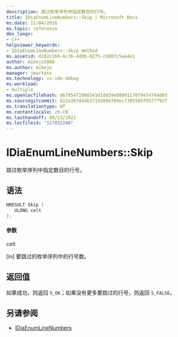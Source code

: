 ```yaml
---
description: 跳过枚举序列中指定数目的行号。
title: IDiaEnumLineNumbers::Skip | Microsoft Docs
ms.date: 11/04/2016
ms.topic: reference
dev_langs:
- C++
helpviewer_keywords:
- IDiaEnumLineNumbers::Skip method
ms.assetid: d182c269-8c76-4d8b-8275-c6807c5ae4e1
author: mikejo5000
ms.author: mikejo
manager: jmartens
ms.technology: vs-ide-debug
ms.workload:
- multiple
ms.openlocfilehash: d6785472988543d1d439e08801170f94f4744d0d
ms.sourcegitcommit: b12a38744db371d2894769ecf305585f9577792f
ms.translationtype: HT
ms.contentlocale: zh-CN
ms.lasthandoff: 09/13/2021
ms.locfileid: "127832240"
---
```

# <a name="idiaenumlinenumbersskip"></a>IDiaEnumLineNumbers::Skip
跳过枚举序列中指定数目的行号。

## <a name="syntax"></a>语法

```C++
HRESULT Skip ( 
   ULONG celt
);
```

#### <a name="parameters"></a>参数
 celt

[in] 要跳过的枚举序列中的行号数。

## <a name="return-value"></a>返回值
 如果成功，则返回 `S_OK`；如果没有更多要跳过的行号，则返回 `S_FALSE`。

## <a name="see-also"></a>另请参阅
- [IDiaEnumLineNumbers](../../debugger/debug-interface-access/idiaenumlinenumbers.md)
